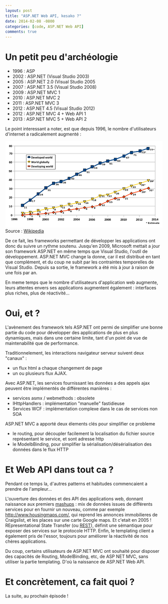 ```yaml
---
layout: post
title: "ASP.NET Web API, kesako ?"
date: 2014-02-08 -0800
categories: [code, ASP.NET Web API]
comments: true
---
```


# Un petit peu d'archéologie

- 1996 : ASP
- 2002 : ASP.NET (Visual Studio 2003)
- 2005 : ASP.NET 2.0 (Visual Studio 2005
- 2007 : ASP.NET 3.5 (Visual Studio 2008)
- 2009 : ASP.NET MVC 1
- 2010 : ASP.NET MVC 2
- 2011 : ASP.NET MVC 3
- 2012 : ASP.NET 4.5 (Visual Studio 2012)
- 2012 : ASP.NET MVC 4 + Web API 1
- 2013 : ASP.NET MVC 5 + Web API 2

Le point interessant a noter, est que depuis 1996, le nombre d'utilisateurs d'internet a radicalement augmenté :

![Croissance des utilisateurs d'internet, par 100 habitants](/img/2014-02-08-webapi-kesako.png) 
Source : [Wikipedia](http://en.wikipedia.org/wiki/Internet#Users)

De ce fait, les frameworks permettant de développer les applications ont donc du suivre un rythme soutenu. Jusqu'en 2009, Microsoft mettait a jour son framework ASP.NET en même temps que Visual Studio, l'outil de développement. 
ASP.NET MVC change la donne, car il est distribué en tant que complément, et du coup ne subit par les contraintes temporelles de Visual Studio. Depuis sa sortie, le framework a été mis à jour à raison de une fois par an.

En meme temps que le nombre d'utilisateurs d'application web augmente, leurs attentes envers ses applications augmentent également : interfaces plus riches, plus de réactivité...

# Oui, et ?

L'avènement des framework tels ASP.NET ont permi de simplifier une bonne partie du code pour développer des applications de plus en plus dynamiques, mais dans une certaine limite, tant d'un point de vue de maintenabilité que de performance.

Traditionnelement, les interactions navigateur serveur suivent deux "canaux" :

- un flux html a chaque changement de page
- un ou plusieurs flux AJAX.

Avec ASP.NET, les services fournissant les données a des appels ajax peuvent être implémentés de différentes manières :

- services asmx / webmethods : obsolete
- IHttpHandlers : implémentation "manuelle" fastidieuse
- Services WCF : implémentation complexe dans le cas de services non SOA

ASP.NET MVC a apporté deux élements clés pour simplifier ce probleme

- le routing, pour découpler facilement la localisation du fichier source représentant le service, et sont adresse http
- le ModelbBinding, pour simplifier la sérialisation/désérialisation des données dans le flux HTTP

# Et Web API dans tout ca ?

Pendant ce temps la, d'autres patterns et habitudes commencaient a prendre de l'ampleur...

L'ouverture des données et des API des applications web, donnant naissance aux premiers [mashups](http://en.wikipedia.org/wiki/Mashup_%26web_application_hybrid%27) : mix de données issues de différents services pour en fournir un nouveau, comme par exemple http://www.housingmaps.com/, qui reprend les annonces immobilieres de Craigslist, et les places sur une carte Google maps. Et c'etait en 2005 ! 
REpresentational State Transfer (ou [REST](http://en.wikipedia.org/wiki/Representational_state_transfer)), définit une sémantique pour exposer des services sur le protocole HTTP.
Enfin, le templating client a également pris de l'essor, toujours pour améliorer la réactivité de nos chères applications.

Du coup, certains utilisateurs de ASP.NET MVC ont souhaité pour disposer des capacités de Routing, ModelBinding, etc, de ASP NET MVC, sans utiliser la partie templating. D'où la naissance de ASP.NET Web API.

# Et concrètement, ca fait quoi ?

La suite, au prochain épisode !